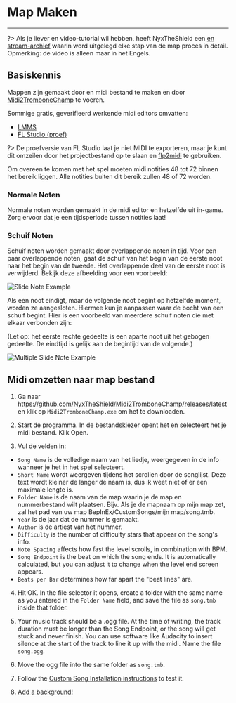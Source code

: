 # Map Maken
---

?> Als je liever en video-tutorial wil hebben, heeft NyxTheShield een [en stream-archief](https://www.youtube.com/watch?v=ig27SlJveGs) waarin word uitgelegd elke stap van de map proces in detail. Opmerking: de video is alleen maar in het Engels.

## Basiskennis
Mappen zijn gemaakt door en midi bestand te maken en door [Midi2TromboneChamp](https://github.com/NyxTheShield/Midi2TromboneChamp) te voeren.

Sommige gratis, geverifieerd werkende midi editors omvatten:
- [LMMS](https://lmms.io/)
- [FL Studio (proef)](https://www.image-line.com/fl-studio-download/)

?> De proefversie van FL Studio laat je niet MIDI te exporteren, maar je kunt dit omzeilen door het projectbestand op te slaan en [flp2midi](https://github.com/Kaydax/flp2midi) te gebruiken.

Om overeen te komen met het spel moeten midi notities 48 tot 72 binnen het bereik liggen. Alle notities buiten dit bereik zullen 48 of 72 worden.

### Normale Noten

Normale noten worden gemaakt in de midi editor en hetzelfde uit in-game. Zorg ervoor dat je een tijdsperiode tussen notities laat!

### Schuif Noten

Schuif noten worden gemaakt door overlappende noten in tijd. Voor een paar overlappende noten, gaat de schuif van het begin van de eerste noot naar het begin van de tweede. Het overlappende deel van de eerste noot is verwijderd. Bekijk deze afbeelding voor een voorbeeld:

![Slide Note Example](../docs/files/slide1.png)

Als een noot eindigt, maar de volgende noot begint op hetzelfde moment, worden ze aangesloten. Hiermee kun je aanpassen waar de bocht van een schuif begint. Hier is een voorbeeld van meerdere schuif noten die met elkaar verbonden zijn:

(Let op: het eerste rechte gedeelte is een aparte noot uit het gebogen gedeelte. De eindtijd is gelijk aan de begintijd van de volgende.)

![Multiple Slide Note Example](../docs/files/slide2.png)

## Midi omzetten naar map bestand

1. Ga naar <https://github.com/NyxTheShield/Midi2TromboneChamp/releases/latest> en klik op `Midi2TromboneChamp.exe` om het te downloaden.

2. Start de programma. In de bestandskiezer opent het en selecteert het je midi bestand. Klik Open.

3. Vul de velden in:
 - `Song Name` is de volledige naam van het liedje, weergegeven in de info wanneer je het in het spel selecteert.
 - `Short Name` wordt weergeven tijdens het scrollen door de songlijst. Deze text wordt kleiner de langer de naam is, dus ik weet niet of er een maximale lengte is.
 - `Folder Name` is de naam van de map waarin je de map en nummerbestand wilt plaatsen. Bijv. Als je de mapnaam op mijn map zet, zal het pad van uw map BepInEx/CustomSongs/mijn map/song.tmb.
 - `Year` is de jaar dat de nummer is gemaakt.
 - `Author` is de artiest van het nummer.
 - `Difficulty` is the number of difficulty stars that appear on the song's info.
 - `Note Spacing` affects how fast the level scrolls, in combination with BPM.
 - `Song Endpoint` is the beat on which the song ends. It is automatically calculated, but you can adjust it to change when the level end screen appears.
 - `Beats per Bar` determines how far apart the "beat lines" are.

4. Hit OK. In the file selector it opens, create a folder with the same name as you entered in the `Folder Name` field, and save the file as `song.tmb` inside that folder.

5. Your music track should be a .ogg file. At the time of writing, the track duration must be longer than the Song Endpoint, or the song will get stuck and never finish. You can use software like Audacity to insert silence at the start of the track to line it up with the midi. Name the file `song.ogg`.

6. Move the ogg file into the same folder as `song.tmb`.

7. Follow the [Custom Song Installation instructions](installing-songs) to test it.

8. [Add a background!](chart-backgrounds)